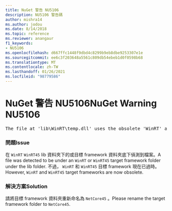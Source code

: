 ```yaml
---
title: NuGet 警告 NU5106
description: NU5106 警告碼
author: mishra14
ms.author: jodou
ms.date: 8/14/2018
ms.topic: reference
ms.reviewer: anangaur
f1_keywords:
- NU5106
ms.openlocfilehash: d667ffc1448f9dbd4c8299b9eb8dbe9253307e1e
ms.sourcegitcommit: ee6c3f203648a5561c809db54ebeb1d0f0598b68
ms.translationtype: MT
ms.contentlocale: zh-TW
ms.lasthandoff: 01/26/2021
ms.locfileid: "98779586"
---
```

# <a name="nuget-warning-nu5106"></a><span data-ttu-id="fdee0-103">NuGet 警告 NU5106</span><span class="sxs-lookup"><span data-stu-id="fdee0-103">NuGet Warning NU5106</span></span>
<pre>The file at 'lib\WinRT\temp.dll' uses the obsolete 'WinRT' as the framework folder. Replace 'WinRT' or 'WinRT45' with 'NetCore45'.</pre>

### <a name="issue"></a><span data-ttu-id="fdee0-104">問題</span><span class="sxs-lookup"><span data-stu-id="fdee0-104">Issue</span></span>

<span data-ttu-id="fdee0-105">在 `WinRT` `WinRT45` lib 資料夾下的或目標 framework 資料夾底下偵測到檔案。</span><span class="sxs-lookup"><span data-stu-id="fdee0-105">A file was detected to be under an `WinRT` or `WinRT45` target framework folder under the lib folder.</span></span> <span data-ttu-id="fdee0-106">不過， `WinRT` 和 `WinRT45` 目標 framework 現在已過時。</span><span class="sxs-lookup"><span data-stu-id="fdee0-106">However, `WinRT` and `WinRT45` target frameworks are now obsolete.</span></span>


### <a name="solution"></a><span data-ttu-id="fdee0-107">解決方案</span><span class="sxs-lookup"><span data-stu-id="fdee0-107">Solution</span></span>

<span data-ttu-id="fdee0-108">請將目標 framework 資料夾重新命名為 `NetCore45` 。</span><span class="sxs-lookup"><span data-stu-id="fdee0-108">Please rename the target framework folder to `NetCore45`.</span></span>


